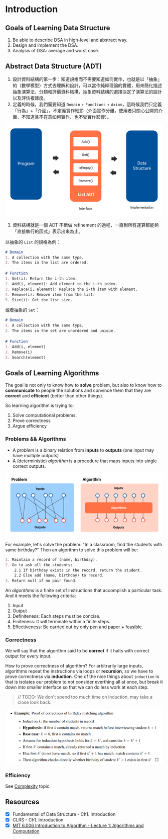 # Introduction
## Goals of Learning Data Structure
1. Be able to describe DSA in high-level and abstract way.
2. Design and implement the DSA.
3. Analysis of DSA: average and worst case.

## Abstract Data Structure (ADT)
1. 設計資料結構的第一步：知道規格而不需要知道如何實作，也就是以「抽象」的（數學模型）方式去理解和設計，可以當作純粹理論的實體，用來簡化描述抽象演算法、分類和評價資料結構，抽象資料結構的選擇決定了演算法的設計以及評估複雜度。
2. 定義的時候，我們需要知道 `Domain` + `Functions` + `Axiom`，這時候我們只定義「行為」+「介面」，不定義實作細節（介面實作分離，使用者只關心公開的介面，不知道且不在意如何實作、也不受實作影響）。

<img src='../media/ADT.png' alt='ADT'/>

3. 資料結構就是一個 ADT 不斷做 refinement 的過程，一直到所有運算都能夠「直接執行的函式」表示出來為止。

以抽象的 `List` 的規格為例：

```md
# Domain
1. A collection with the same type.
2. The items in the list are ordered.

# Function
1. Get(i): Return the i-th item.
2. Add(i, element): Add element to the i-th index.
3. Replace(i, element): Replace the i-th item with element.
4. Remove(i): Remove item from the list.
5. Size(i): Get the list size.
```

或者抽象的 `Set`：

```md
# Domain
1. A collection with the same type.
2. The items in the set are unordered and unique.

# Function
1. Add(i, element)
2. Remove(i)
3. Search(element)
```

## Goals of Learning Algorithms
The goal is not only to know how to **solve** problem, but also to know how to **communicate** to people the solutions and convince them that they are **correct** and **efficient** (better than other things).

So learning algorithm is trying to:
1. Solve computational problems.
2. Prove correctness
3. Argue efficiency

### Problems && Algorithms
* A *problem* is a binary relation from **inputs** to **outputs** (one input may have multiple outputs)
* A (deterministic) *algorithm* is a procedure that maps inputs into single correct outputs.

<img src='../media/problem-algorithm.png' alt='ADT'/>

For example, let's solve the problem: "In a classroom, find the students with same birthday?" Then an algorithm to solve this problem will be:

```md
1. Maintain a record of (name, birthday).
2. Go to ask all the students:
    2.1 If birthday exists in the record, return the student.
    2.2 Else add (name, birthday) to record.
3. Return null if no pair found.
```

An *algorithms* is a finite set of instructions that accomplish a particular task. And it meets the following criteria:
1. Input
2. Output
3. Definiteness: Each steps must be concise.
4. Finiteness: It will terminate within a finite steps.
5. Effectiveness: Be carried out by only pen and paper + feasible.

### Correctness
We will say that the algorithm said to be **correct** if it halts with correct output for every input.

How to prove correctness of algorithm? For arbitrarily large inputs, algorithms repeat the instructions via loops or **recursion**, so we have to prove correctness via **induction**. One of the nice things about `induction` is that is isolates our problem to not consider everthing all at once, but break it down into smaller interface so that we can do less work at each step.

> // TODO: We don't spend too much time on induction, may take a close look back.

<img src='../media/induction.png' alt='ADT'/>

### Efficiency
See [Complexity](./complexity.md) topic.

## Resources
- [X] Fundamental of Data Structure - Ch1. Introduction
- [X] CLRS - Ch1. Introduction
- [X] [MIT 6.006 Introduction to Algorithm - Lecture 1: Algorithms and Computation](https://ocw.mit.edu/courses/electrical-engineering-and-computer-science/6-006-introduction-to-algorithms-spring-2020/lecture-videos/index.htm)
